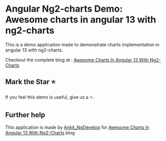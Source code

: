 # Angular Ng2-charts Demo: Awesome charts in angular 13 with ng2-charts

This is a demo application made to demonstrate charts implementation in angular 13 with ng2-charts.

Checkout the complete blog at : [Awesome Charts In Angular 13 With Ng2-Charts](https://www.ngdevelop.tech/angular-ng2-charts-develop-awesome-charts-in-angular-13/)

## Mark the Star ⭐

If you feel this demo is useful, give us a ⭐.

## Further help

This application is made by [Ankit_NgDevelop](https://twitter.com/ankit_ngdevelop) for [Awesome Charts In Angular 13 With Ng2-Charts](https://www.ngdevelop.tech/angular-ng2-charts-develop-awesome-charts-in-angular-13/) blog